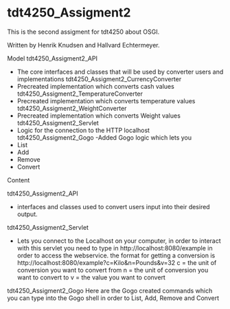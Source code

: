 # tdt4250_Assigment2
This is the second assigment for tdt4250 about OSGI.

Written by Henrik Knudsen and Hallvard Echtermeyer.


Model
tdt4250_Assigment2_API
 - The core interfaces and classes that will be used by converter users and implementations
tdt4250_Assigment2_CurrencyConverter
 - Precreated implementation which converts cash values
tdt4250_Assigment2_TemperatureConverter
 - Precreated implementation which converts temperature values
tdt4250_Assigment2_WeightConverter
 - Precreated implementation which converts Weight values
tdt4250_Assigment2_Servlet
 - Logic for the connection to the HTTP localhost  
tdt4250_Assigment2_Gogo
 -Added Gogo logic which lets you 
  - List
  - Add
  - Remove
  - Convert
  
Content

tdt4250_Assigment2_API
 - interfaces and classes used to convert users input into their desired output.
 
tdt4250_Assigment2_Servlet
 - Lets you connect to the Localhost on your computer, in order to interact with this servlet you need to type in http://localhost:8080/example in order to access the webservice. the format for getting a conversion is http://localhost:8080/example?c=Kilo&n=Pounds&v=32
 c = the unit of conversion you want to convert from
 n = the unit of conversion you want to convert to
 v = the value you want to convert 
 
 tdt4250_Assigment2_Gogo
 Here are the Gogo created commands which you can type into the Gogo shell in order to List, Add, Remove and Convert
 

